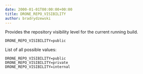 ```yaml
---
date: 2000-01-01T00:00:00+00:00
title: DRONE_REPO_VISIBILITY
author: bradrydzewski
---
```


Provides the repository visibility level for the current running build.

```
DRONE_REPO_VISIBILITY=public
```

List of all possible values:

```
DRONE_REPO_VISIBILITY=public
DRONE_REPO_VISIBILITY=private
DRONE_REPO_VISIBILITY=internal
```
